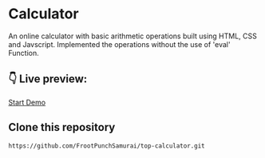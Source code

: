 # Calculator

An online calculator with basic arithmetic operations built using HTML, CSS and Javscript. Implemented the operations without the use of 'eval' Function.

## :point_down: Live preview:

[Start Demo](https://frootpunchsamurai.github.io/top-calculator/)

## Clone this repository

`https://github.com/FrootPunchSamurai/top-calculator.git`



